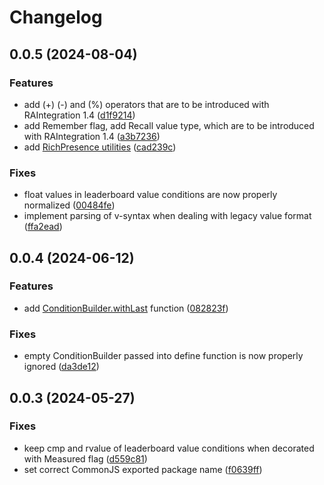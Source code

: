 # Changelog
## 0.0.5 (2024-08-04)


### Features

* add (+) (-) and (%) operators that are to be introduced with RAIntegration 1.4 ([d1f9214](https://github.com/suXinjke/cruncheevos/commit/d1f9214633ad1b1ae4f01cebd67e078e4f341d1b))
* add Remember flag, add Recall value type, which are to be introduced with RAIntegration 1.4 ([a3b7236](https://github.com/suXinjke/cruncheevos/commit/a3b723600398508f02c214f5d18766679eb10f8d))
* add [RichPresence utilities](https://github.com/suXinjke/cruncheevos/blob/master/packages/core/api-core.md#richpresenceparams-richpresenceparams) ([cad239c](https://github.com/suXinjke/cruncheevos/commit/cad239c6b41025804814fe8686ce3116a539106e))


### Fixes

* float values in leaderboard value conditions are now properly normalized ([00484fe](https://github.com/suXinjke/cruncheevos/commit/00484fe705f0ba1c93d876007ca34bba35e33264))
* implement parsing of v-syntax when dealing with legacy value format ([ffa2ead](https://github.com/suXinjke/cruncheevos/commit/ffa2eadcd3d3a12cff003ea76e65565347b2d81d))

## 0.0.4 (2024-06-12)


### Features

* add [ConditionBuilder.withLast](https://github.com/suXinjke/cruncheevos/blob/master/packages/core/define.md#withlast) function ([082823f](https://github.com/suXinjke/cruncheevos/commit/082823f3ef01d843b9dd75f4b7c94c397b533750))


### Fixes

* empty ConditionBuilder passed into define function is now properly ignored ([da3de12](https://github.com/suXinjke/cruncheevos/commit/da3de12b24ac582b53b7fc76ee93fe749f9d6d6e))

## 0.0.3 (2024-05-27)


### Fixes

* keep cmp and rvalue of leaderboard value conditions when decorated with Measured flag ([d559c81](https://github.com/suXinjke/cruncheevos/commit/d559c815a83750e5fe0f2ce511612f1c6c20c310))
* set correct CommonJS exported package name ([f0639ff](https://github.com/suXinjke/cruncheevos/commit/f0639ff6be24dc9cf11ef827699a6bce6ad1d241))

